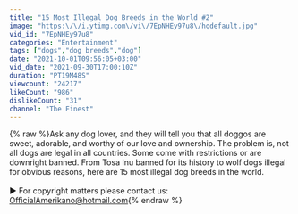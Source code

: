 ```yaml
---
title: "15 Most Illegal Dog Breeds in the World #2"
image: "https:\/\/i.ytimg.com\/vi\/7EpNHEy97u8\/hqdefault.jpg"
vid_id: "7EpNHEy97u8"
categories: "Entertainment"
tags: ["dogs","dog breeds","dog"]
date: "2021-10-01T09:56:05+03:00"
vid_date: "2021-09-30T17:00:10Z"
duration: "PT19M48S"
viewcount: "24217"
likeCount: "986"
dislikeCount: "31"
channel: "The Finest"
---
```

{% raw %}Ask any dog lover, and they will tell you that all doggos are sweet, adorable, and worthy of our love and ownership. The problem is, not all dogs are legal in all countries. Some come with restrictions or are downright banned. From Tosa Inu banned for its history to wolf dogs illegal for obvious reasons, here are 15 most illegal dog breeds in the world.<br /><br />► For copyright matters please contact us: OfficialAmerikano@hotmail.com{% endraw %}
